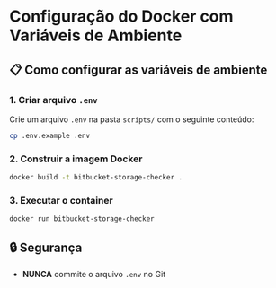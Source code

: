 # Configuração do Docker com Variáveis de Ambiente

## 📋 Como configurar as variáveis de ambiente

### 1. Criar arquivo `.env`

Crie um arquivo `.env` na pasta `scripts/` com o seguinte conteúdo:

```bash
cp .env.example .env
```

### 2. Construir a imagem Docker

```bash
docker build -t bitbucket-storage-checker .
```
### 3. Executar o container

```bash
docker run bitbucket-storage-checker
```

## 🔒 Segurança

- **NUNCA** commite o arquivo `.env` no Git
